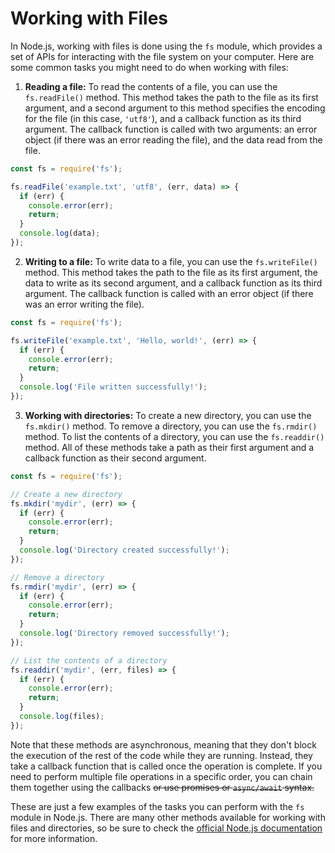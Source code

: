 # Working with Files

In Node.js, working with files is done using the `fs` module, which provides a set of APIs for interacting with the file system on your computer. Here are some common tasks you might need to do when working with files:

1. **Reading a file:** To read the contents of a file, you can use the `fs.readFile()` method. This method takes the path to the file as its first argument, and a second argument to this method specifies the encoding for the file (in this case, `'utf8'`), and a callback function as its third argument. The callback function is called with two arguments: an error object (if there was an error reading the file), and the data read from the file.

```javascript
const fs = require('fs');

fs.readFile('example.txt', 'utf8', (err, data) => {
  if (err) {
    console.error(err);
    return;
  }
  console.log(data);
});
```

2. **Writing to a file:** To write data to a file, you can use the `fs.writeFile()` method. This method takes the path to the file as its first argument, the data to write as its second argument, and a callback function as its third argument. The callback function is called with an error object (if there was an error writing the file).

```javascript
const fs = require('fs');

fs.writeFile('example.txt', 'Hello, world!', (err) => {
  if (err) {
    console.error(err);
    return;
  }
  console.log('File written successfully!');
});
```

3. **Working with directories:** To create a new directory, you can use the `fs.mkdir()` method. To remove a directory, you can use the `fs.rmdir()` method. To list the contents of a directory, you can use the `fs.readdir()` method. All of these methods take a path as their first argument and a callback function as their second argument.

```javascript
const fs = require('fs');

// Create a new directory
fs.mkdir('mydir', (err) => {
  if (err) {
    console.error(err);
    return;
  }
  console.log('Directory created successfully!');
});

// Remove a directory
fs.rmdir('mydir', (err) => {
  if (err) {
    console.error(err);
    return;
  }
  console.log('Directory removed successfully!');
});

// List the contents of a directory
fs.readdir('mydir', (err, files) => {
  if (err) {
    console.error(err);
    return;
  }
  console.log(files);
});
```

Note that these methods are asynchronous, meaning that they don't block the execution of the rest of the code while they are running. Instead, they take a callback function that is called once the operation is complete. If you need to perform multiple file operations in a specific order, you can chain them together using the callbacks ~~or use promises or `async/await` syntax.~~


These are just a few examples of the tasks you can perform with the `fs` module in Node.js. There are many other methods available for working with files and directories, so be sure to check the [official Node.js documentation](https://nodejs.org/api/fs.html) for more information.
